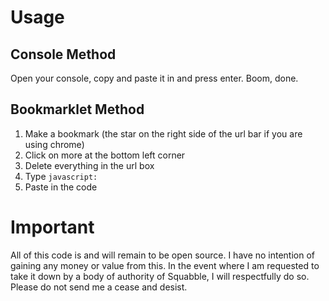 # Usage

## Console Method

Open your console, copy and paste it in and press enter. Boom, done.

## Bookmarklet Method

1. Make a bookmark (the star on the right side of the url bar if you are using chrome)
2. Click on more at the bottom left corner
3. Delete everything in the url box
4. Type `javascript:`
5. Paste in the code

# Important

All of this code is and will remain to be open source. I have no intention of gaining any money or value from this.
In the event where I am requested to take it down by a body of authority of Squabble, I will respectfully do so.
Please do not send me a cease and desist.
